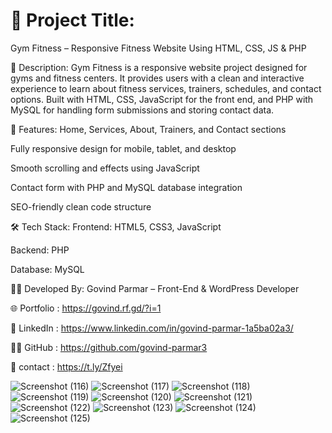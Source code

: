 # 📌 Project Title:
Gym Fitness – Responsive Fitness Website Using HTML, CSS, JS & PHP

📖 Description:
Gym Fitness is a responsive website project designed for gyms and fitness centers. It provides users with a clean and interactive experience to learn about fitness services, trainers, schedules, and contact options. Built with HTML, CSS, JavaScript for the front end, and PHP with MySQL for handling form submissions and storing contact data.

🔧 Features:
Home, Services, About, Trainers, and Contact sections

Fully responsive design for mobile, tablet, and desktop

Smooth scrolling and effects using JavaScript

Contact form with PHP and MySQL database integration

SEO-friendly clean code structure

🛠️ Tech Stack:
Frontend: HTML5, CSS3, JavaScript

Backend: PHP

Database: MySQL

🧑‍💻 Developed By:
Govind Parmar – Front-End & WordPress Developer

🌐 Portfolio : https://govind.rf.gd/?i=1

💼 LinkedIn : https://www.linkedin.com/in/govind-parmar-1a5ba02a3/

🧑‍💻 GitHub : https://github.com/govind-parmar3

💬 contact : https://t.ly/Zfyei



![Screenshot (116)](https://github.com/user-attachments/assets/d1d6b04b-4590-47c1-8476-59f705db6980)
![Screenshot (117)](https://github.com/user-attachments/assets/2fbaac2a-6fda-4b99-a876-eb69310d2d89)
![Screenshot (118)](https://github.com/user-attachments/assets/9b676ba8-07b2-46fd-9486-12d8cba05566)
![Screenshot (119)](https://github.com/user-attachments/assets/138e0afb-2b09-4675-a590-1c4477f4a25b)
![Screenshot (120)](https://github.com/user-attachments/assets/8411a8bc-ab05-4d0c-8cba-51a434e536b1)
![Screenshot (121)](https://github.com/user-attachments/assets/4cdd3e15-14d1-46b8-8012-079fed40b1cc)
![Screenshot (122)](https://github.com/user-attachments/assets/565f555e-09ba-4267-97b5-5e17291e1b43)
![Screenshot (123)](https://github.com/user-attachments/assets/24465c29-aea8-4fca-b735-26d76e6a44da)
![Screenshot (124)](https://github.com/user-attachments/assets/c13e77a6-038e-4229-be2f-9b3d1b797f4d)
![Screenshot (125)](https://github.com/user-attachments/assets/fc944f62-d727-400f-80c7-4eb6de201d48)
